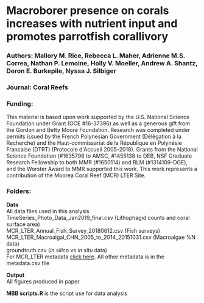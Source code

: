 ﻿# Macroborer presence on corals increases with nutrient input and promotes parrotfish corallivory

### Authors: Mallory M. Rice, Rebecca L. Maher,  Adrienne M.S. Correa, Nathan P. Lemoine, Holly V. Moeller, Andrew A. Shantz, Deron E. Burkepile, Nyssa J. Silbiger

### Journal: Coral Reefs

### Funding:
This material is based upon work supported by the U.S. National Science Foundation under Grant (OCE #16-37396) as well as a generous gift from the Gordon and Betty Moore Foundation. Research was completed under permits issued by the French Polynesian Government (Délégation à la Recherche) and the Haut-commissariat de la République en Polynésie Francaise (DTRT) (Protocole d'Accueil 2005-2018). Grants from the National Science Foundation (#1635798 to AMSC, #1455138 to DEB, NSF Graduate Research Fellowship to both MMR (#1650114) and RLM (#1314109-DGE), and the Worster Award to MMR supported this work. This work represents a contribution of the Moorea Coral Reef (MCR) LTER Site. 

### Folders:

**Data**\
All data files used in this analysis\
TimeSeries_Photo_Data_Jan2019_final.csv (Lithophagid counts and coral surface area)\
MCR_LTER_Annual_Fish_Survey_20180612.csv (Fish surveys)\
MCR_LTER_Macroalgal_CHN_2005_to_2014_20151031.csv (Macroalgae %N data)\
groundtruth.csv (*in silico* vs *in situ* data)\
For MCR_LTER metadata [click here](http://mcrlter.msi.ucsb.edu/cgi-bin/showDataset.cgi?docid=knb-lter-mcr.6&displaymodule=entity&entitytype=dataTable&entityindex=1). All
other metadata is in the metadata.csv file 

**Output**\
All figures produced in paper

**MBB scripts.R** is the script use for data analysis

